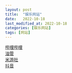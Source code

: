 ```yaml
---
layout: post
title:  "娱乐网站"
date:   2022-10-18
last_modified_at: 2022-10-18
categories: [娱乐网站]
tags: [网站]
---
```


 [哔哩哔哩][bilibili]    
 [油管][youtube]     
 [米游社][bbs_mihoyo]    
 [抖音][douyin]

[bilibili]: https://www.bilibili.com/
[youtube]: https://www.youtube.com/
[bbs_mihoyo]: https://bbs.mihoyo.com/ys
[douyin]: https://www.douyin.com/
